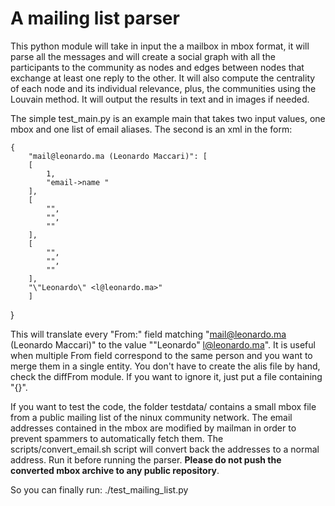 # A mailing list parser


This python module will take in input the a mailbox in mbox format, it will parse all the messages and will create a social graph with all the participants to the community as nodes and edges between nodes that exchange at least one reply to the other. It will also compute
the centrality of each node and its individual relevance, plus, the communities using the Louvain method. It will output the results in text and in images if needed.

The simple test_main.py is an example main that takes two input values, one mbox and one list of email aliases. The second is an xml in the form:

    {
        "mail@leonardo.ma (Leonardo Maccari)": [
        [
            1,
            "email->name "
        ],
        [
            "",
            "",
            ""
        ],
        [
            "",
            "",
            ""
        ],
        "\"Leonardo\" <l@leonardo.ma>"
        ]
}

This will translate every "From:" field matching "mail@leonardo.ma (Leonardo Maccari)" to the value "\"Leonardo\" <l@leonardo.ma>". It is useful when multiple From field correspond to the same person and you want to merge them in a single entity. You don't have to create the alis file by hand, check the diffFrom module. If you want to ignore it, just put a file containing "{}".

If you want to test the code, the folder testdata/ contains a small mbox file from a public mailing list of the ninux community network. The email addresses contained in the mbox are modified by mailman in order to prevent spammers to automatically fetch them. The scripts/convert_email.sh script will convert back the addresses to a normal address. Run it before running the parser. **Please do not push the converted mbox archive to any public repository**.

So you can finally run:
    ./test_mailing_list.py
 